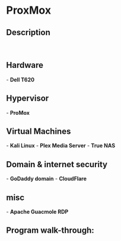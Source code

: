 <h1>ProxMox</h1>

<h2>Description</h2>

<br />


<h2>Hardware</h2>
- <b>Dell T620</b>

<h2>Hypervisor</h2>
- <b>ProMox</b>

<h2>Virtual Machines</h2>
- <b>Kali Linux</b>
- <b>Plex Media Server</b>
- <b>True NAS</b>

<h2>Domain & internet security</h2>
- <b>GoDaddy domain</b>
- <b>CloudFlare</b>

<h2>misc</h2>
- <b>Apache Guacmole RDP</b>


<h2>Program walk-through:</h2>


